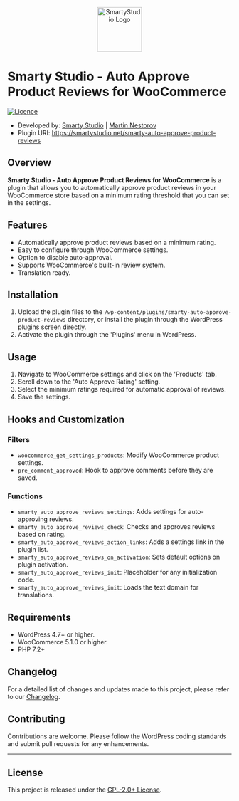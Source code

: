 <p align="center"><a href="https://smartystudio.net" target="_blank"><img src="https://smartystudio.net/wp-content/uploads/2023/06/smarty-green-logo-small.png" width="100" alt="SmartyStudio Logo"></a></p>

# Smarty Studio - Auto Approve Product Reviews for WooCommerce

[![Licence](https://img.shields.io/badge/LICENSE-GPL2.0+-blue)](./LICENSE)

- Developed by: [Smarty Studio](https://smartystudio.net) | [Martin Nestorov](https://github.com/mnestorov)
- Plugin URI: https://smartystudio.net/smarty-auto-approve-product-reviews

## Overview

**Smarty Studio - Auto Approve Product Reviews for WooCommerce** is a plugin that allows you to automatically approve product reviews in your WooCommerce store based on a minimum rating threshold that you can set in the settings.

## Features

- Automatically approve product reviews based on a minimum rating.
- Easy to configure through WooCommerce settings.
- Option to disable auto-approval.
- Supports WooCommerce's built-in review system.
- Translation ready.

## Installation

1. Upload the plugin files to the `/wp-content/plugins/smarty-auto-approve-product-reviews` directory, or install the plugin through the WordPress plugins screen directly.
2. Activate the plugin through the 'Plugins' menu in WordPress.

## Usage

1. Navigate to WooCommerce settings and click on the 'Products' tab.
2. Scroll down to the 'Auto Approve Rating' setting.
3. Select the minimum ratings required for automatic approval of reviews.
4. Save the settings.

## Hooks and Customization

### Filters

- `woocommerce_get_settings_products`: Modify WooCommerce product settings.
- `pre_comment_approved`: Hook to approve comments before they are saved.

### Functions

- `smarty_auto_approve_reviews_settings`: Adds settings for auto-approving reviews.
- `smarty_auto_approve_reviews_check`: Checks and approves reviews based on rating.
- `smarty_auto_approve_reviews_action_links`: Adds a settings link in the plugin list.
- `smarty_auto_approve_reviews_on_activation`: Sets default options on plugin activation.
- `smarty_auto_approve_reviews_init`: Placeholder for any initialization code.
- `smarty_auto_approve_reviews_init`: Loads the text domain for translations.

## Requirements

- WordPress 4.7+ or higher.
- WooCommerce 5.1.0 or higher.
- PHP 7.2+

## Changelog

For a detailed list of changes and updates made to this project, please refer to our [Changelog](./CHANGELOG.md).

## Contributing

Contributions are welcome. Please follow the WordPress coding standards and submit pull requests for any enhancements.

---

## License

This project is released under the [GPL-2.0+ License](http://www.gnu.org/licenses/gpl-2.0.txt).